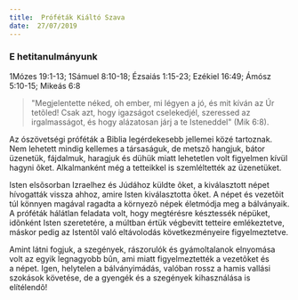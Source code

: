 ```yaml
---
title:  Próféták Kiáltó Szava
date:  27/07/2019
---
```


### E hetitanulmányunk
1Mózes 19:1-13; 1Sámuel 8:10-18; Ézsaiás 1:15-23; Ezékiel 16:49; Ámósz 5:10-15; Mikeás 6:8

> <p></p>
> "Megjelentette néked, oh ember, mi légyen a jó, és mit kíván az Úr tetõled! Csak azt, hogy igazságot cselekedjél, szeressed az irgalmasságot, és hogy alázatosan járj a te Isteneddel" (Mik 6:8).

Az ószövetségi próféták a Biblia legérdekesebb jellemei közé tartoznak. Nem lehetett mindig kellemes a társaságuk, de metszõ hangjuk, bátor üzenetük, fájdalmuk, haragjuk és dühük miatt lehetetlen volt figyelmen kívül hagyni õket. Alkalmanként még a tetteikkel is szemléltették az üzenetüket.

Isten elsõsorban Izraelhez és Júdához küldte õket, a kiválasztott népet hívogatták vissza ahhoz, amire Isten kiválasztotta õket. A népet és vezetõit túl könnyen magával ragadta a környezõ népek életmódja meg a bálványaik. A próféták hálátlan feladata volt, hogy megtérésre késztessék népüket, idõnként Isten szeretetére, a múltban értük végbevitt tetteire emlékeztetve, máskor pedig az Istentõl való eltávolodás következményeire figyelmeztetve.

Amint látni fogjuk, a szegények, rászorulók és gyámoltalanok elnyomása volt az egyik legnagyobb bûn, ami miatt figyelmeztették a vezetõket és a népet. Igen, helytelen a bálványimádás, valóban rossz a hamis vallási szokások követése, de a gyengék és a szegények kihasználása is elítélendõ!